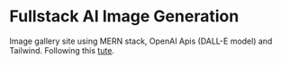 # Fullstack AI Image Generation

Image gallery site using MERN stack, OpenAI Apis (DALL-E model) and Tailwind. Following this [tute](https://www.youtube.com/watch?v=EyIvuigqDoA).

